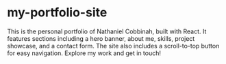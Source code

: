 # my-portfolio-site
This is the personal portfolio of Nathaniel Cobbinah, built with React. It features sections including a hero banner, about me, skills, project showcase, and a contact form. The site also includes a scroll-to-top button for easy navigation. Explore my work and get in touch!
